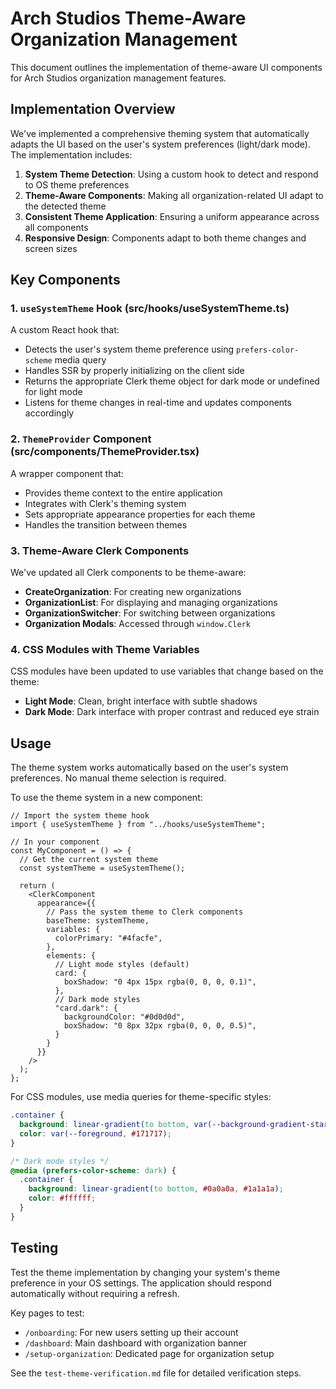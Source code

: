 # Arch Studios Theme-Aware Organization Management

This document outlines the implementation of theme-aware UI components for Arch Studios organization management features.

## Implementation Overview

We've implemented a comprehensive theming system that automatically adapts the UI based on the user's system preferences (light/dark mode). The implementation includes:

1. **System Theme Detection**: Using a custom hook to detect and respond to OS theme preferences
2. **Theme-Aware Components**: Making all organization-related UI adapt to the detected theme
3. **Consistent Theme Application**: Ensuring a uniform appearance across all components
4. **Responsive Design**: Components adapt to both theme changes and screen sizes

## Key Components

### 1. `useSystemTheme` Hook (src/hooks/useSystemTheme.ts)

A custom React hook that:
- Detects the user's system theme preference using `prefers-color-scheme` media query
- Handles SSR by properly initializing on the client side
- Returns the appropriate Clerk theme object for dark mode or undefined for light mode
- Listens for theme changes in real-time and updates components accordingly

### 2. `ThemeProvider` Component (src/components/ThemeProvider.tsx)

A wrapper component that:
- Provides theme context to the entire application
- Integrates with Clerk's theming system
- Sets appropriate appearance properties for each theme
- Handles the transition between themes

### 3. Theme-Aware Clerk Components

We've updated all Clerk components to be theme-aware:
- **CreateOrganization**: For creating new organizations
- **OrganizationList**: For displaying and managing organizations
- **OrganizationSwitcher**: For switching between organizations
- **Organization Modals**: Accessed through `window.Clerk`

### 4. CSS Modules with Theme Variables

CSS modules have been updated to use variables that change based on the theme:
- **Light Mode**: Clean, bright interface with subtle shadows
- **Dark Mode**: Dark interface with proper contrast and reduced eye strain

## Usage

The theme system works automatically based on the user's system preferences. No manual theme selection is required.

To use the theme system in a new component:

```tsx
// Import the system theme hook
import { useSystemTheme } from "../hooks/useSystemTheme";

// In your component
const MyComponent = () => {
  // Get the current system theme
  const systemTheme = useSystemTheme();
  
  return (
    <ClerkComponent
      appearance={{
        // Pass the system theme to Clerk components
        baseTheme: systemTheme,
        variables: {
          colorPrimary: "#4facfe",
        },
        elements: {
          // Light mode styles (default)
          card: {
            boxShadow: "0 4px 15px rgba(0, 0, 0, 0.1)",
          },
          // Dark mode styles
          "card.dark": {
            backgroundColor: "#0d0d0d",
            boxShadow: "0 8px 32px rgba(0, 0, 0, 0.5)",
          }
        }
      }}
    />
  );
};
```

For CSS modules, use media queries for theme-specific styles:

```css
.container {
  background: linear-gradient(to bottom, var(--background-gradient-start, #f8f8f8), var(--background-gradient-end, #e8e8e8));
  color: var(--foreground, #171717);
}

/* Dark mode styles */
@media (prefers-color-scheme: dark) {
  .container {
    background: linear-gradient(to bottom, #0a0a0a, #1a1a1a);
    color: #ffffff;
  }
}
```

## Testing

Test the theme implementation by changing your system's theme preference in your OS settings. The application should respond automatically without requiring a refresh.

Key pages to test:
- `/onboarding`: For new users setting up their account
- `/dashboard`: Main dashboard with organization banner
- `/setup-organization`: Dedicated page for organization setup

See the `test-theme-verification.md` file for detailed verification steps.
